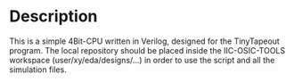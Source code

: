 # Description
This is a simple 4Bit-CPU written in Verilog, designed for the TinyTapeout program.
The local repository should be placed inside the IIC-OSIC-TOOLS workspace (user/xy/eda/designs/...) in order to use the script and all the simulation files.
